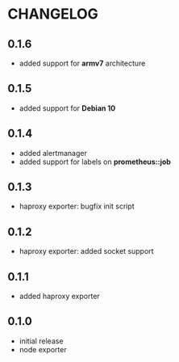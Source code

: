 # CHANGELOG

## 0.1.6

* added support for **armv7** architecture

## 0.1.5

* added support for **Debian 10**

## 0.1.4

* added alertmanager
* added support for labels on **prometheus::job**

## 0.1.3

* haproxy exporter: bugfix init script

## 0.1.2

* haproxy exporter: added socket support

## 0.1.1

* added haproxy exporter

## 0.1.0

* initial release
* node exporter

